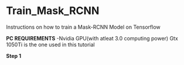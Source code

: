 # Train_Mask_RCNN
Instructions on how to train a Mask-RCNN Model on Tensorflow


<b>PC REQUIREMENTS</b>
  -Nvidia GPU(with atleat 3.0 computing power)
    Gtx 1050Ti is the one used in this tutorial




<b>Step 1</b>
